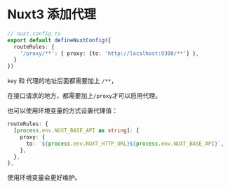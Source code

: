 # Nuxt3 添加代理

```typescript
// nuxt.config.ts
export default defineNuxtConfig({
  routeRules: {
    '/proxy/**': { proxy: {to: 'http://localhost:9300/**'} },
  }
})
```

`key` 和 代理的地址后面都需要加上 `/**`，

在接口请求的地方，都需要加上`/proxy`才可以启用代理。



也可以使用环境变量的方式设置代理值：

```typescript
routeRules: {
  [process.env.NUXT_BASE_API as string]: {
    proxy: {
      to: `${process.env.NUXT_HTTP_URL}${process.env.NUXT_BASE_API}`,
    },
  },
},
```



使用环境变量会更好维护。
